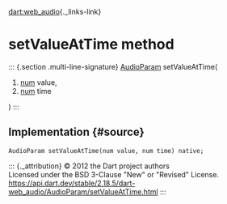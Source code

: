 [dart:web\_audio](../../dart-web_audio/dart-web_audio-library){._links-link}

setValueAtTime method
=====================

::: {.section .multi-line-signature}
[AudioParam](../audioparam-class) setValueAtTime(

1.  [num](../../dart-core/num-class) value,
2.  [num](../../dart-core/num-class) time

)
:::

Implementation {#source}
--------------

``` {.language-dart data-language="dart"}
AudioParam setValueAtTime(num value, num time) native;
```

::: {._attribution}
© 2012 the Dart project authors\
Licensed under the BSD 3-Clause \"New\" or \"Revised\" License.\
<https://api.dart.dev/stable/2.18.5/dart-web_audio/AudioParam/setValueAtTime.html>
:::
